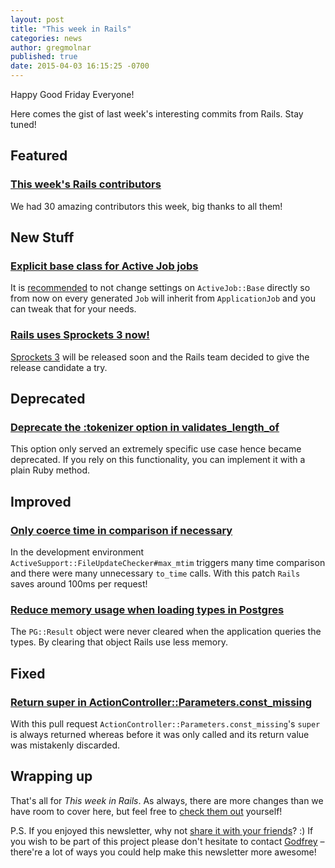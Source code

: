 ```yaml
---
layout: post
title: "This week in Rails"
categories: news
author: gregmolnar
published: true
date: 2015-04-03 16:15:25 -0700
---
```


Happy Good Friday Everyone!

Here comes the gist of last week's interesting commits from Rails. Stay tuned!

## Featured

### [This week's Rails contributors](http://contributors.rubyonrails.org/contributors/in-time-window/20150328-201504032300)

We had 30 amazing contributors this week, big thanks to all them!

## New Stuff

### [Explicit base class for Active Job jobs](https://github.com/rails/rails/pull/19034)

It is [recommended](https://github.com/rails/rails/issues/16976#issuecomment-56244353) to not change settings on `ActiveJob::Base` directly so from now on every generated `Job` will inherit from `ApplicationJob` and you can tweak that for your needs.

### [Rails uses Sprockets 3 now!](https://github.com/rails/rails/pull/19587)

[Sprockets 3](https://github.com/rails/sprockets/issues/16) will be released soon and the Rails team decided to give the release candidate a try.

## Deprecated

### [Deprecate the :tokenizer option in validates_length_of](https://github.com/rails/rails/pull/19585)

This option only served an extremely specific use case hence became deprecated. If you rely on this functionality, you can implement it with a plain Ruby method.

## Improved

### [Only coerce time in comparison if necessary](https://github.com/rails/rails/pull/19604)

In the development environment `ActiveSupport::FileUpdateChecker#max_mtim` triggers many time comparison and there were many unnecessary `to_time` calls. With this patch `Rails` saves around 100ms per request!

### [Reduce memory usage when loading types in Postgres](https://github.com/rails/rails/commit/445c12f7dfa345b86e05dc610d665f9afde14c26)

The `PG::Result` object were never cleared when the application queries the types. By clearing that object Rails use less memory.

## Fixed

### [Return super in ActionController::Parameters.const_missing](https://github.com/rails/rails/pull/19544)

With this pull request `ActionController::Parameters.const_missing`'s `super` is always returned whereas before it was only called and its return value was mistakenly discarded.

## Wrapping up

That's all for _This week in Rails_. As always, there are more changes than we have room to cover here, but feel free to [check them out](https://github.com/rails/rails/commits/master) yourself!

P.S. If you enjoyed this newsletter, why not [share it with your friends](https://rails-weekly.ongoodbits.com)? :) If you wish to be part of this project please don't hesitate to contact [Godfrey](mailto:godfrey@brewhouse.io) – there're a lot of ways you could help make this newsletter more awesome!

